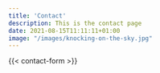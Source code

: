 ```yaml
---
title: 'Contact'
description: This is the contact page
date: 2021-08-15T11:11:11+01:00
image: "/images/knocking-on-the-sky.jpg"
---
```


{{< contact-form >}}